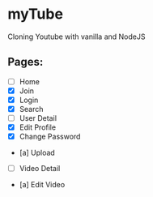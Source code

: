 # myTube

Cloning Youtube with vanilla and NodeJS

## Pages:
- [ ] Home
- [x] Join
- [x] Login
- [x] Search
- [ ] User Detail
- [x] Edit Profile
- [x] Change Password
- [a] Upload
- [ ] Video Detail
- [a] Edit Video
